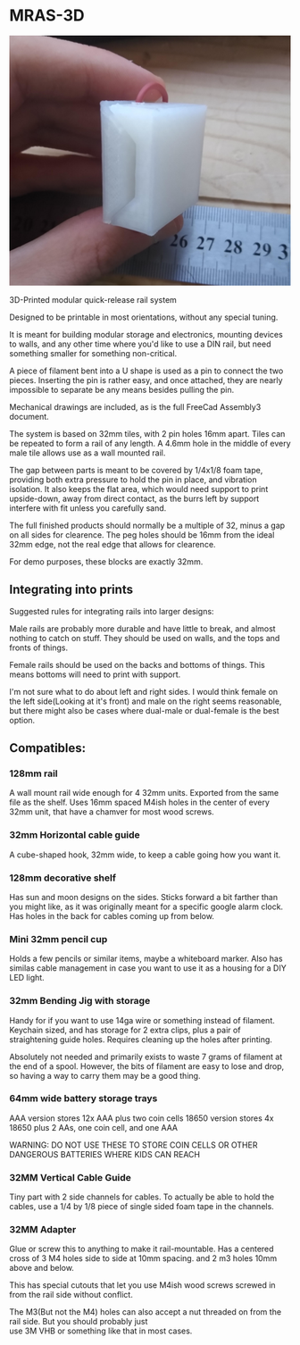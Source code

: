 # MRAS-3D

![MRAS Rail](/img/demo.jpg)


3D-Printed modular quick-release rail system

Designed to be printable in most orientations, without any special tuning.

It is meant for building modular storage and electronics, mounting devices to walls, and any other time where you'd like to use a DIN rail, but need something smaller for something non-critical.

A piece of filament bent into a U shape is used as a pin to connect the two pieces. Inserting the pin is rather easy, and once attached, they are nearly impossible to separate be any means besides pulling the pin.

Mechanical drawings are included, as is the full FreeCad Assembly3 document.

The system is based on 32mm tiles, with 2 pin holes 16mm apart. Tiles can be repeated to form a rail of any length. A 4.6mm hole in the middle of every male tile allows use as a wall mounted rail.

The gap between parts is meant to be covered by 1/4x1/8 foam tape, providing both extra pressure to hold the pin in place, and vibration isolation. It also keeps the flat area, which would need support to print upside-down, away from direct contact, as the burrs left by support interfere with fit unless you carefully sand.

The full finished products should normally be a multiple of 32, minus a gap on all sides for clearence. The peg holes should be 16mm from the ideal 32mm edge, not the real edge that allows for clearence.

For demo purposes, these blocks are exactly 32mm.


## Integrating into prints

Suggested rules for integrating rails into larger designs:

Male rails are probably more durable and have little to break, and almost nothing to catch on stuff. They should be used on walls, and the tops and fronts of things.

Female rails should be used on the backs and bottoms of things. This means bottoms will need to print with support.

I'm not sure what to do about left and right sides. I would think female on the left side(Looking at it's front) and male on the right seems reasonable, but there might also be cases where dual-male or dual-female is the best option.


## Compatibles:  

### 128mm rail
A wall mount rail wide enough for 4 32mm units.  Exported from the same file as the shelf.  Uses 16mm spaced
M4ish holes in the center of every 32mm unit, that have a chamver for most wood screws.

### 32mm Horizontal cable guide 
A cube-shaped hook, 32mm wide, to keep a cable going how you want it.

### 128mm decorative shelf
Has sun and moon designs on the sides.  Sticks forward a bit farther than you might like, 
as it was originally meant for a specific google alarm clock.   Has holes in the back for cables coming up from below.  
  

### Mini 32mm pencil cup
Holds a few pencils or similar items, maybe a whiteboard marker. Also has similas cable management in case you want to use it as a housing for a DIY LED light.

### 32mm Bending Jig with storage
Handy for if you want to use 14ga wire or something instead of filament.  
Keychain sized, and has storage for 2 extra clips, plus a pair of straightening guide holes.
Requires cleaning up the holes after printing.  
  
Absolutely not needed and primarily exists to waste 7 grams of filament at the end of a spool. 
However, the bits of filament are easy to lose and drop, so having a way to carry them may be a good thing.

### 64mm wide battery storage trays

AAA version stores 12x AAA plus two coin cells
18650 version stores 4x 18650 plus 2 AAs, one coin cell, and one AAA

WARNING: DO NOT USE THESE TO STORE COIN CELLS OR OTHER DANGEROUS BATTERIES WHERE KIDS CAN REACH


### 32MM Vertical Cable Guide

Tiny part with 2 side channels for cables.  To actually be able to hold the cables, use a 1/4 by 1/8 piece of single sided foam tape in the channels.  
  
### 32MM Adapter
Glue or screw this to anything to make it rail-mountable.  Has a centered cross of 3 M4 holes side to side at 10mm spacing. and 2 m3 holes 10mm above and below.  
  
This has special cutouts that let you use M4ish wood screws screwed in from the rail side without conflict.  
  
The M3(But not the M4) holes can also accept a nut threaded on from the rail side. But you should probably just  
use 3M VHB or something like that in most cases.
